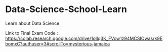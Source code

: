 # Data-Science-School-Learn
Learn about Data Science

Link to Final Exam Code : 
https://colab.research.google.com/drive/1olIq3K_FVcw1z94MCSIOwasrk9EbomxC?authuser=3#scrollTo=mysterious-jamaica
